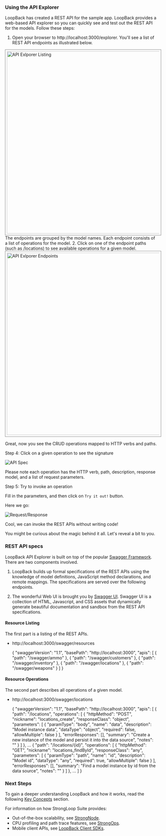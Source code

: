 ### Using the API Explorer

LoopBack has created a REST API for the sample app. LoopBack provides a web-based
API explorer so you can quickly see and test out the REST API for the models.
Follow these steps:

1. Open your browser to http://localhost:3000/explorer. You'll see a list of REST API endpoints as illustrated below.
<img src="/loopback/assets/explorer-listing.png" alt="API Exlporer Listing" width="600" style="border: 1px solid gray; padding: 5px;">
The endpoints are grouped by the model names. Each endpoint consists of a list
of operations for the model.
2. Click on one of the endpoint paths (such as /locations) to see available
operations for a given model.
<img src="/loopback/assets/explorer-endpoint.png" alt="API Exlporer Endpoints" width="600" style="border: 1px solid gray; padding: 5px;">

Great, now you see the CRUD operations mapped to HTTP verbs and paths.

Step 4: Click on a given operation to see the signature

![API Spec](assets/explorer-api.png)

Please note each operation has the HTTP verb, path, description, response model,
and a list of request parameters.

Step 5: Try to invoke an operation

Fill in the parameters, and then click on `Try it out!` button.

Here we go:

![Request/Response](assets/explorer-req-res.png)

Cool, we can invoke the REST APIs without writing code!

You might be curious about the magic behind it all. Let's reveal a bit to you.

### REST API specs

LoopBack API Explorer is built on top of the popular
[Swagger Framework](https://github.com/wordnik/swagger-core/wiki). There are two
components involved.

1. LoopBack builds up formal specifications of the REST APIs using the knowledge of
model definitions, JavaScript method declarations, and remote mappings. The
specifications are served over the following endpoints.

2. The wonderful Web UI is brought you by [Swagger UI](https://github.com/strongloop/swagger-ui).
Swagger UI is a collection of HTML, Javascript, and CSS assets that dynamically
generate beautiful documentation and sandbox from the REST API specifications.

#### Resource Listing
The first part is a listing of the REST APIs.

- http://localhost:3000/swagger/resources


    {
      "swaggerVersion": "1.1",
      "basePath": "http://localhost:3000",
      "apis": [
        {
          "path": "/swagger/ammo"
        },
        {
          "path": "/swagger/customers"
        },
        {
          "path": "/swagger/inventory"
        },
        {
          "path": "/swagger/locations"
        },
        {
          "path": "/swagger/weapons"
        }
      ]
    }

#### Resource Operations
The second part describes all operations of a given model.

- http://localhost:3000/swagger/locations


    {
      "swaggerVersion": "1.1",
      "basePath": "http://localhost:3000",
      "apis": [
        {
          "path": "/locations",
          "operations": [
            {
              "httpMethod": "POST",
              "nickname": "locations_create",
              "responseClass": "object",
              "parameters": [
                {
                  "paramType": "body",
                  "name": "data",
                  "description": "Model instance data",
                  "dataType": "object",
                  "required": false,
                  "allowMultiple": false
                }
              ],
              "errorResponses": [],
              "summary": "Create a new instance of the model and persist it into the data source",
              "notes": ""
            }
          ]
        },
        ...
        {
          "path": "/locations/{id}",
          "operations": [
            {
              "httpMethod": "GET",
              "nickname": "locations_findById",
              "responseClass": "any",
              "parameters": [
                {
                  "paramType": "path",
                  "name": "id",
                  "description": "Model id",
                  "dataType": "any",
                  "required": true,
                  "allowMultiple": false
                }
              ],
              "errorResponses": [],
              "summary": "Find a model instance by id from the data source",
              "notes": ""
            }
          ]
        },
        ...
      ]
    }

<h3>Next Steps</h3>

To gain a deeper understanding LoopBack and how it works, read the following [Key Concepts](#key-concepts) section.

For information on how StrongLoop Suite provides:

 - Out-of-the-box scalability, see
 [StrongNode](http://docs.strongloop.com/strongnode#quick-start).
 - CPU profiling and path trace features, see
 [StrongOps](http://docs.strongloop.com/strongops#quick-start).
 - Mobile client APIs, see [LoopBack Client SDKs](http://docs.strongloop.com/loopback-clients/).

